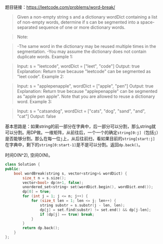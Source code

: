 题目链接：https://leetcode.com/problems/word-break/

>Given a non-empty string s and a dictionary wordDict containing a list of non-empty words, determine if s can be segmented into a space-separated sequence of one or more dictionary words.

>Note:

>-The same word in the dictionary may be reused multiple times in the segmentation.
>-You may assume the dictionary does not contain duplicate words.
>Example 1:

>Input: s = "leetcode", wordDict = ["leet", "code"]
>Output: true
>Explanation: Return true because "leetcode" can be segmented as "leet code".
>Example 2:

>Input: s = "applepenapple", wordDict = ["apple", "pen"]
>Output: true
>Explanation: Return true because "applepenapple" can be segmented as "apple pen apple".
             Note that you are allowed to reuse a dictionary word.
>Example 3:

>Input: s = "catsandog", wordDict = ["cats", "dog", "sand", "and", "cat"]
>Output: false

基本思路是：如果string的前一部分在字典中，后一部分可以分割，那么string就可以分割。用DP做。一维矩阵，从前往后，一个一个的确定`string[0:j]`（包括`j`）是否能够分割。那么在每一位`j`上，从后往前扫，看如果目前的`string[start:j]`在字典中，剩下的`string[0:start-1]`是不是可以分割。返回`dp.back()`。

时间O(N^2), 空间O(N)。

```cpp
class Solution {
public:
    bool wordBreak(string s, vector<string>& wordDict) {
        size_t n = s.size();
        vector<bool> dp(n+1, false);
        unordered_set<string> set(wordDict.begin(), wordDict.end());
        dp[0] = true;
        for (int j = 1; j <= n; j++) {
            for (size_t len = 1; len <= j; len++) {
                string substr = s.substr(j - len, len);
                dp[j] = set.find(substr) != set.end() && dp[j-len];
                if (dp[j] == true) break;
            }
        }
        return dp.back();
    }
};
```